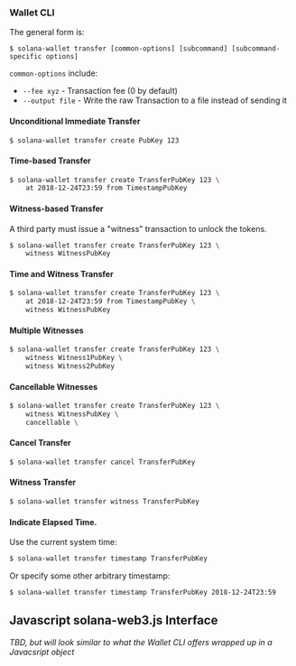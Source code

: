 
### Wallet CLI

The general form is:
```
$ solana-wallet transfer [common-options] [subcommand] [subcommand-specific options]
```

`common-options` include:
* `--fee xyz` - Transaction fee (0 by default)
* `--output file` - Write the raw Transaction to a file instead of sending it

#### Unconditional Immediate Transfer
```sh
$ solana-wallet transfer create PubKey 123
```

#### Time-based Transfer
```sh
$ solana-wallet transfer create TransferPubKey 123 \
    at 2018-12-24T23:59 from TimestampPubKey
```

#### Witness-based Transfer
A third party must issue a "witness" transaction to unlock the tokens.
```sh
$ solana-wallet transfer create TransferPubKey 123 \
    witness WitnessPubKey
```

#### Time and Witness Transfer
```sh
$ solana-wallet transfer create TransferPubKey 123 \
    at 2018-12-24T23:59 from TimestampPubKey \
    witness WitnessPubKey
```

#### Multiple Witnesses
```sh
$ solana-wallet transfer create TransferPubKey 123 \
    witness Witness1PubKey \
    witness Witness2PubKey
```

#### Cancellable Witnesses
```sh
$ solana-wallet transfer create TransferPubKey 123 \
    witness WitnessPubKey \
    cancellable \
```

#### Cancel Transfer
```sh
$ solana-wallet transfer cancel TransferPubKey
```

#### Witness Transfer
```sh
$ solana-wallet transfer witness TransferPubKey
```

#### Indicate Elapsed Time.

Use the current system time:
```sh
$ solana-wallet transfer timestamp TransferPubKey
```

Or specify some other arbitrary timestamp:
```sh
$ solana-wallet transfer timestamp TransferPubKey 2018-12-24T23:59
```


## Javascript solana-web3.js Interface

*TBD, but will look similar to what the Wallet CLI offers wrapped up in a
Javacsript object*

